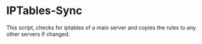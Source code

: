 # IPTables-Sync
This script, checks for iptables of a main server and copies the rules to any other servers if changed.

